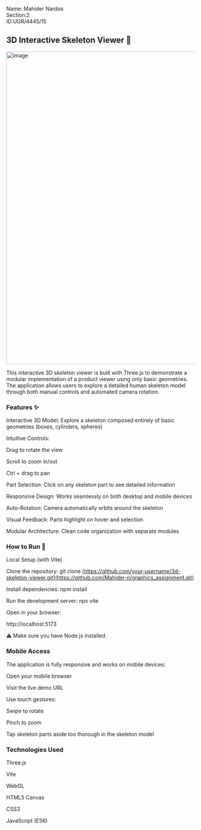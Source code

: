 Name: Mahider Nardos    
Section:2      
ID:UGR/4445/15
## 3D Interactive Skeleton Viewer 🦴


<img width="835" alt="image" src="https://github.com/user-attachments/assets/9f84e3ff-8306-4029-a38f-135a459ba619" />


This interactive 3D skeleton viewer is built with Three.js to demonstrate a modular implementation of a product viewer using only basic geometries. The application allows users to explore a detailed human skeleton model through both manual controls and automated camera rotation.

### Features ✨
Interactive 3D Model: Explore a skeleton composed entirely of basic geometries (boxes, cylinders, spheres)

Intuitive Controls:

Drag to rotate the view

Scroll to zoom in/out

Ctrl + drag to pan

Part Selection: Click on any skeleton part to see detailed information

Responsive Design: Works seamlessly on both desktop and mobile devices

Auto-Rotation: Camera automatically orbits around the skeleton

Visual Feedback: Parts highlight on hover and selection

Modular Architecture: Clean code organization with separate modules

### How to Run 🚀
Local Setup (with Vite)

Clone the repository:
git clone [https://github.com/your-username/3d-skeleton-viewer.git](https://github.com/Mahider-n/graphics_assignment.git)
 

Install dependencies:
npm install

Run the development server:
npx vite

Open in your browser:
 
http://localhost:5173


⚠️ Make sure you have Node.js installed.




### Mobile Access
The application is fully responsive and works on mobile devices:

Open your mobile browser

Visit the live demo URL

Use touch gestures:

Swipe to rotate

Pinch to zoom

Tap skeleton parts aside  too thorough in the skeleton model

### Technologies Used
Three.js 

Vite 

WebGL

HTML5 Canvas

CSS3

JavaScript (ES6)
